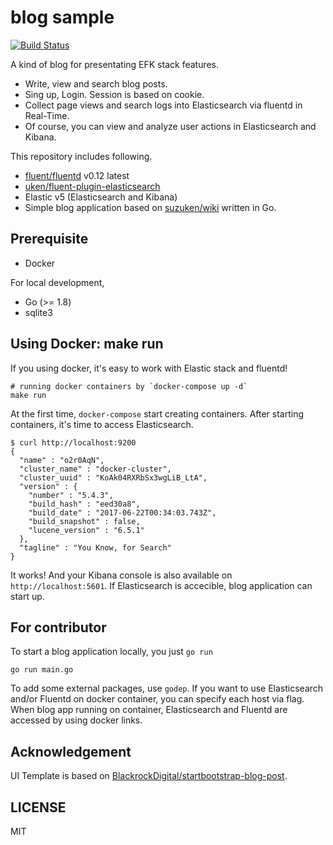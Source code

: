 # blog sample

[![Build Status](https://travis-ci.org/efkbook/blog-sample.svg?branch=master)](https://travis-ci.org/efkbook/blog-sample)

A kind of blog for presentating EFK stack features.

* Write, view and search blog posts.
* Sing up, Login. Session is based on cookie.
* Collect page views and search logs into Elasticsearch via fluentd in Real-Time.
* Of course, you can view and analyze user actions in Elasticsearch and Kibana.

This repository includes following.

* [fluent/fluentd](https://github.com/fluent/fluentd) v0.12 latest
* [uken/fluent-plugin-elasticsearch](https://github.com/uken/fluent-plugin-elasticsearch)
* Elastic v5 (Elasticsearch and Kibana)
* Simple blog application based on [suzuken/wiki](https://github.com/suzuken/wiki) written in Go.

## Prerequisite

* Docker

For local development,

* Go (>= 1.8)
* sqlite3

## Using Docker: make run

If you using docker, it's easy to work with Elastic stack and fluentd!

    # running docker containers by `docker-compose up -d`
    make run

At the first time, `docker-compose` start creating containers. After starting containers, it's time to access Elasticsearch.

    $ curl http://localhost:9200
    {
      "name" : "o2r0AqN",
      "cluster_name" : "docker-cluster",
      "cluster_uuid" : "KoAk04RXRbSx3wgLiB_LtA",
      "version" : {
        "number" : "5.4.3",
        "build_hash" : "eed30a8",
        "build_date" : "2017-06-22T00:34:03.743Z",
        "build_snapshot" : false,
        "lucene_version" : "6.5.1"
      },
      "tagline" : "You Know, for Search"
    }

It works! And your Kibana console is also available on `http://localhost:5601`. If Elasticsearch is accecible, blog application can start up.

## For contributor

To start a blog application locally, you just `go run`

    go run main.go

To add some external packages, use `godep`. If you want to use Elasticsearch and/or Fluentd on docker container, you can specify each host via flag. When blog app running on container, Elasticsearch and Fluentd are accessed by using docker links.

## Acknowledgement

UI Template is based on [BlackrockDigital/startbootstrap-blog-post](https://github.com/BlackrockDigital/startbootstrap-blog-post).

## LICENSE

MIT

